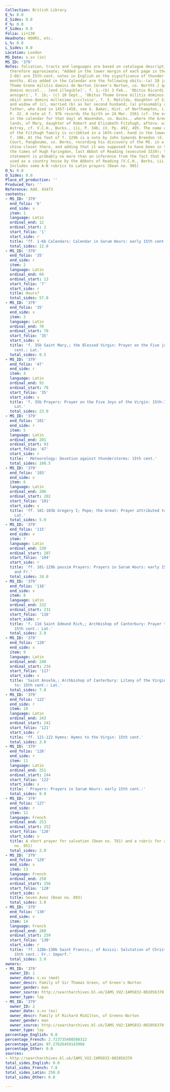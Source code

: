 ```yaml
---
Collection: British Library
E_%: 0.0
E_Sides: 0.0
F_%: 0.0
F_Sides: 0.0
Folia: ii+130
Headnote: HOURS, etc.
L_%: 0.0
L_Sides: 0.0
Location: London
MS_Date: s.xv (in)
MS_ID: '379'
Notes: foliation, tracts and languages are based on catalogue description and are
  therefore approximate; "Added in the lower margin of each page in the Calendar (ff.
  I-6b) are I5th-cent. notes in English on the significance of thunder in the various
  months. Also added in the Calendar are the following obits:-(a) 20 jan., 'Obitus
  Thome Grene militis domini de Norton [Green's Norton, co. Northt.] qui obiit anno
  domini mcccel... [end illegible]', f. 1;-(b) 3 Feb., 'Obitus Ricardi Midilton uenerabilis
  annigeri', f. 1b;- (c) 10 Sept., 'Obitus Thome Grene militis dominus de Norton qui
  obiit anno domini millesimo cccclxiio', f. 5. Matilda, daughter of Sir John Throgmorton
  and widow of (c), married (b) as her second husband; (a) presumably refers to (c)'s
  father, who died in 1457-1458, see G. Baker, Hist. of Northampton, i, 1822-1830,
  P. 32. A note at f. 97b records the birth on 24 Mar. 1561 (cf. the erased entry
  in the calendar for that day) at Wavendon, co. Bucks., where the Green family owned
  lands, of Mary, daughter of Robert and Elizabeth Fitzhugh, afterw. wife of William
  Astrey, cf. V.C.H., Bucks., iii, P. 346; iV, Pp. 492, 495. The name of another member
  of the Fitzhugh family is scribbled in a 16th-cent. hand in the lower margin of
  f. 106. At the foot of f. 129b is a note by John Symonds Breedon (d. 1838), of Bere
  Court, Pangboume, co. Berks, recording his discovery of the MS. in a drawer in the
  china closet there, and adding that it was supposed to have been in the house since
  the times of Hugh Faringdon, last Abbot of Reading (executed 1539); this latter
  statement is probably no more than an inference from the fact that Bere Court was
  used as a country house by the Abbots of Reading (V.C.H., Berks, iii, P. 303)."
  Includes some A-N rubrics to Latin prayers (Dean no. 985)
O_%: 0.0
O_Sides: 0.0
Place_of_production: ''
Produced_for: ''
Reference: Add. 43473
contents:
- MS_ID: '379'
  end_folio: '6'
  end_side: v
  item: 1
  language: Latin
  ordinal_end: 12
  ordinal_start: 1
  start_folio: '1'
  start_side: r
  title: 'ff. 1-6b Calendars: Calendar in Sarum Hours: early 15th cent.: Lat.'
  total_sides: 12.0
- MS_ID: '379'
  end_folio: '35'
  end_side: r
  item: 2
  language: Latin
  ordinal_end: 69
  ordinal_start: 13
  start_folio: '7'
  start_side: r
  title: Hours?
  total_sides: 57.0
- MS_ID: '379'
  end_folio: '35'
  end_side: v
  item: 3
  language: Latin
  ordinal_end: 70
  ordinal_start: 70
  start_folio: '35'
  start_side: v
  title: 'f. 35b Saint Mary,; the Blessed Virgin: Prayer on the Five joys of: 15th-16th
    cent.: Lat.'
  total_sides: 0.5
- MS_ID: '379'
  end_folio: '47'
  end_side: r
  item: 4
  language: Latin
  ordinal_end: 93
  ordinal_start: 70
  start_folio: '35'
  start_side: v
  title: 'f. 35b Prayers: Prayer on the Five Joys of the Virgin: 15th-16th centt.:
    Lat.'
  total_sides: 23.0
- MS_ID: '379'
  end_folio: '101'
  end_side: r
  item: 5
  language: Latin
  ordinal_end: 201
  ordinal_start: 93
  start_folio: '47'
  start_side: r
  title: ' Meteorology: Devotion against thunderstorms: 15th cent.'
  total_sides: 108.5
- MS_ID: '379'
  end_folio: '103'
  end_side: v
  item: 6
  language: Latin
  ordinal_end: 206
  ordinal_start: 202
  start_folio: '101'
  start_side: v
  title: 'ff. 101-103b Gregory I; Pope; the Great: Prayer attributed to: 15th cent.:
    Lat.'
  total_sides: 5.0
- MS_ID: '379'
  end_folio: '115'
  end_side: v
  item: 7
  language: Latin
  ordinal_end: 230
  ordinal_start: 207
  start_folio: '104'
  start_side: r
  title: 'ff. 101-129b passim Prayers: Prayers in Sarum Hours: early 15th cent.: Lat.
    and Fr.'
  total_sides: 24.0
- MS_ID: '379'
  end_folio: '116'
  end_side: v
  item: 8
  language: Latin
  ordinal_end: 232
  ordinal_start: 231
  start_folio: '116'
  start_side: r
  title: 'f. 116 Saint Edmund Rich,; Archbishop of Canterbury: Prayer to St John Evangelist:
    15th cent.: Lat.'
  total_sides: 2.0
- MS_ID: '379'
  end_folio: '120'
  end_side: v
  item: 9
  language: Latin
  ordinal_end: 240
  ordinal_start: 234
  start_folio: '117'
  start_side: v
  title: 'Saint Anselm,; Archbishop of Canterbury: Litany of the Virgin, attributed
    to: 15th cent.: Lat.'
  total_sides: 7.0
- MS_ID: '379'
  end_folio: '122'
  end_side: r
  item: 10
  language: Latin
  ordinal_end: 243
  ordinal_start: 241
  start_folio: '121'
  start_side: r
  title: 'ff. 121-122 Hymns: Hymns to the Virgin: 15th cent.'
  total_sides: 3.0
- MS_ID: '379'
  end_folio: '126'
  end_side: r
  item: 11
  language: Latin
  ordinal_end: 251
  ordinal_start: 244
  start_folio: '122'
  start_side: v
  title: ' Prayers: Prayers in Sarum Hours: early 15th cent.:'
  total_sides: 8.0
- MS_ID: '379'
  end_folio: '127'
  end_side: r
  item: 12
  language: French
  ordinal_end: 253
  ordinal_start: 252
  start_folio: '126'
  start_side: v
  title: A short prayer for salvation (Dean no. 781) and a rubric for absolution (Dean
    no. 951)
  total_sides: 2.0
- MS_ID: '379'
  end_folio: '129'
  end_side: v
  item: 13
  language: French
  ordinal_end: 258
  ordinal_start: 256
  start_folio: '128'
  start_side: v
  title: Seven Aves (Dean no. 893)
  total_sides: 3.0
- MS_ID: '379'
  end_folio: '130'
  end_side: v
  item: 14
  language: French
  ordinal_end: 260
  ordinal_start: 259
  start_folio: '130'
  start_side: r
  title: 'ff. 128b-130b Saint Francis,; of Assisi: Salutation of Christ attrib. to:
    15th cent.: Fr.: Imperf.'
  total_sides: 2.0
owners:
- MS_ID: '379'
  owner_ID: 1
  owner_date: s.xv (med)
  owner_descr: Family of Sir Thomas Green, of Green's Norton
  owner_gender: man
  owner_source: http://searcharchives.bl.uk/IAMS_VU2:IAMS032-002056370
  owner_type: lay
- MS_ID: '379'
  owner_ID: 2
  owner_date: s.xv (ex)
  owner_descr: Family of Richard Midilton, of Greens-Norton
  owner_gender: man
  owner_source: http://searcharchives.bl.uk/IAMS_VU2:IAMS032-002056370
  owner_type: lay
percentage_English: 0.0
percentage_French: 2.723735408560312
percentage_Latin: 97.27626459143968
percentage_Other: 0.0
sources:
- http://searcharchives.bl.uk/IAMS_VU2:IAMS032-002056370
total_sides_English: 0.0
total_sides_French: 7.0
total_sides_Latin: 250.0
total_sides_Other: 0.0

---
```

